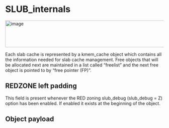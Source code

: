 # SLUB_internals

<img width="860" height="86" alt="image" src="https://github.com/user-attachments/assets/697e223b-96c6-48b1-9e3c-8f920fc2bebd" />

Each slab cache is represented by a kmem_cache object which contains all the information needed for slab cache management.
Free objects that will be allocated next are maintained in a list called “freelist” and the next free object is pointed to by “free pointer (FP)”.

## REDZONE left padding
This field is present whenever the RED zoning slub_debug (slub_debug = Z) option has been enabled. If enabled it exists at the beginning of the object.

## Object payload
